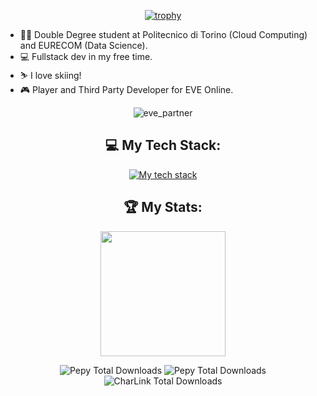 <div align="center">

<p>

  [![trophy](https://github-profile-trophy.vercel.app/?username=maestro-zacht&title=-Followers,-Reviews&theme=discord)](https://github.com/ryo-ma/github-profile-trophy)

</p>

</div>
  
- :student: Double Degree student at Politecnico di Torino (Cloud Computing) and EURECOM (Data Science).
- :computer: Fullstack dev in my free time.
- :skier: I love skiing!
- :video_game: Player and Third Party Developer for EVE Online.

<div align="center">
  
![eve_partner](https://github.com/user-attachments/assets/86d44081-c262-4cb8-b23c-580f36d5c499)

## 💻 My Tech Stack:

[![My tech stack](https://skillicons.dev/icons?i=latex,matlab,anaconda,bash,rust,c,cpp,py,java,js,nodejs,jquery,css,html,bootstrap,react,django,flask,graphql,docker,kubernetes,openstack,gcp,elasticsearch,git,grafana,mongodb,mysql,postgres,redis)](https://skillicons.dev)
  
## 🏆 My Stats:

  <p>
    <img height=200 src="https://github-readme-stats.vercel.app/api/top-langs/?username=maestro-zacht&layout=compact&theme=dark" />

  ![Pepy Total Downloads](https://img.shields.io/pepy/dt/allianceauth-graphql?style=plastic&label=AA-GraphQL&link=https%3A%2F%2Fwww.pepy.tech%2Fprojects%2Fallianceauth-graphql)
  ![Pepy Total Downloads](https://img.shields.io/pepy/dt/allianceauth-pve?style=plastic&label=AA-PvE&link=https%3A%2F%2Fwww.pepy.tech%2Fprojects%2Fallianceauth-pve)
  ![CharLink Total Downloads](https://img.shields.io/pepy/dt/aa-charlink?style=plastic&label=CharLink&link=https%3A%2F%2Fwww.pepy.tech%2Fprojects%2Faa-charlink)
    
  </p>
</div>



<!--
**Maestro-Zacht/Maestro-Zacht** is a ✨ _special_ ✨ repository because its `README.md` (this file) appears on your GitHub profile.

Here are some ideas to get you started:

- 🔭 I’m currently working on ...
- 🌱 I’m currently learning ...
- 👯 I’m looking to collaborate on ...
- 🤔 I’m looking for help with ...
- 💬 Ask me about ...
- 📫 How to reach me: ...
- 😄 Pronouns: ...
- ⚡ Fun fact: ...
-->
